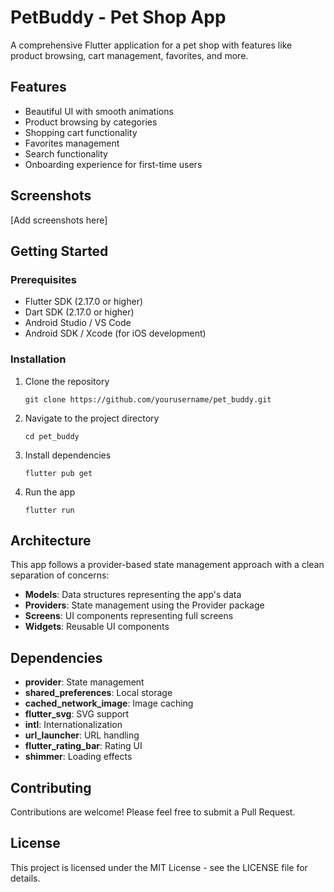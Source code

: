 # PetBuddy - Pet Shop App

A comprehensive Flutter application for a pet shop with features like product browsing, cart management, favorites, and more.

## Features

- Beautiful UI with smooth animations
- Product browsing by categories
- Shopping cart functionality
- Favorites management
- Search functionality
- Onboarding experience for first-time users

## Screenshots

[Add screenshots here]

## Getting Started

### Prerequisites

- Flutter SDK (2.17.0 or higher)
- Dart SDK (2.17.0 or higher)
- Android Studio / VS Code
- Android SDK / Xcode (for iOS development)

### Installation

1. Clone the repository
   ```
   git clone https://github.com/yourusername/pet_buddy.git
   ```

2. Navigate to the project directory
   ```
   cd pet_buddy
   ```

3. Install dependencies
   ```
   flutter pub get
   ```

4. Run the app
   ```
   flutter run
   ```

## Architecture

This app follows a provider-based state management approach with a clean separation of concerns:

- **Models**: Data structures representing the app's data
- **Providers**: State management using the Provider package
- **Screens**: UI components representing full screens
- **Widgets**: Reusable UI components

## Dependencies

- **provider**: State management
- **shared_preferences**: Local storage
- **cached_network_image**: Image caching
- **flutter_svg**: SVG support
- **intl**: Internationalization
- **url_launcher**: URL handling
- **flutter_rating_bar**: Rating UI
- **shimmer**: Loading effects

## Contributing

Contributions are welcome! Please feel free to submit a Pull Request.

## License

This project is licensed under the MIT License - see the LICENSE file for details.
